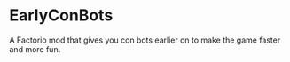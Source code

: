 # EarlyConBots
A Factorio mod that gives you con bots earlier on to make the game faster and more fun.
